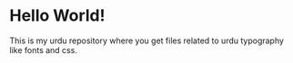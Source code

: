 # Hello World!

This is my urdu repository where you get files related to urdu typography like fonts and css.
